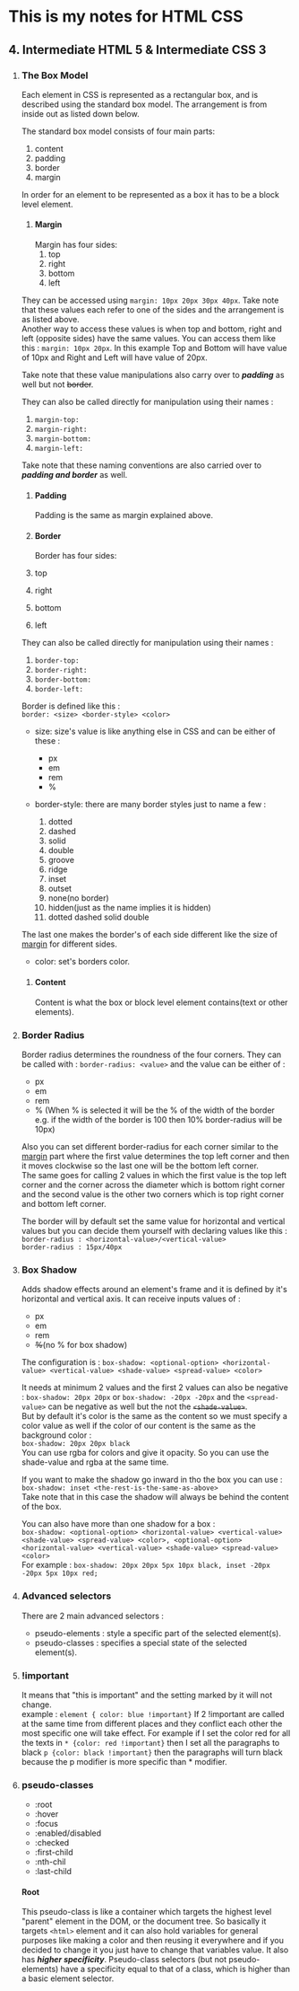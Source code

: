 # This is my notes for HTML CSS

## 4. Intermediate HTML 5 & Intermediate CSS 3

1. ### The Box Model

   Each element in CSS is represented as a rectangular box, and is described using the standard box model. The arrangement is from inside out as listed down below.

   The standard box model consists of four main parts:

   1. content
   1. padding
   1. border
   1. margin

   In order for an element to be represented as a box it has to be a block level element.

   1. <h4 id="margin">Margin</h4>
      Margin has four sides:

      1. top
      1. right
      1. bottom
      1. left

   They can be accessed using `margin: 10px 20px 30px 40px`. Take note that these values each refer to one of the sides and the arrangement is as listed above.</br>
   Another way to access these values is when top and bottom, right and left (opposite sides) have the same values. You can access them like this : `margin: 10px 20px`. In this example Top and Bottom will have value of 10px and Right and Left will have value of 20px.

   Take note that these value manipulations also carry over to _**padding**_ as well but not ~~border~~.

   They can also be called directly for manipulation using their names :

   1. `margin-top:`
   1. `margin-right:`
   1. `margin-bottom:`
   1. `margin-left:`

   Take note that these naming conventions are also carried over to _**padding and border**_ as well.

   1. #### Padding

      Padding is the same as margin explained above.

   1. #### Border
      Border has four sides:
   1. top
   1. right
   1. bottom
   1. left

   They can also be called directly for manipulation using their names :

   1. `border-top:`
   1. `border-right:`
   1. `border-bottom:`
   1. `border-left:`

   Border is defined like this : </br> `border: <size> <border-style> <color>`

   - size: size's value is like anything else in CSS and can be either of these :
     - px
     - em
     - rem
     - %
   - border-style: there are many border styles just to name a few :

     1. dotted
     1. dashed
     1. solid
     1. double
     1. groove
     1. ridge
     1. inset
     1. outset
     1. none(no border)
     1. hidden(just as the name implies it is hidden)
     1. dotted dashed solid double

   The last one makes the border's of each side different like the size of <a href="#margin">margin</a> for different sides.

   - color: set's borders color.

   1. #### Content
      Content is what the box or block level element contains(text or other elements).

2. ### Border Radius

   Border radius determines the roundness of the four corners. They can be called with : `border-radius: <value>` and the value can be either of :

   - px
   - em
   - rem
   - % (When % is selected it will be the % of the width of the border e.g. if the width of the border is 100 then 10% border-radius will be 10px)

   Also you can set different border-radius for each corner similar to the <a href="margin">margin</a> part where the first value determines the top left corner and then it moves clockwise so the last one will be the bottom left corner.</br>
   The same goes for calling 2 values in which the first value is the top left corner and the corner across the diameter which is bottom right corner and the second value is the other two corners which is top right corner and bottom left corner.

   The border will by default set the same value for horizontal and vertical values but you can decide them yourself with declaring values like this : </br>
   `border-radius : <horizontal-value>/<vertical-value>`</br>
   `border-radius : 15px/40px`

3. ### Box Shadow

   Adds shadow effects around an element's frame and it is defined by it's horizontal and vertical axis. It can receive inputs values of :

   - px
   - em
   - rem
   - ~~%~~(no % for box shadow)

   The configuration is : `box-shadow: <optional-option> <horizontal-value> <vertical-value> <shade-value> <spread-value> <color>`

   It needs at minimum 2 values and the first 2 values can also be negative :
   `box-shadow: 20px 20px` or `box-shadow: -20px -20px` and the `<spread-value>` can be negative as well but the not the ~~`<shade-value>`~~.</br>
   But by default it's color is the same as the content so we must specify a color value as well if the color of our content is the same as the background color :</br>
   `box-shadow: 20px 20px black`</br>
   You can use rgba for colors and give it opacity. So you can use the shade-value and rgba at the same time.

   If you want to make the shadow go inward in tho the box you can use :</br> `box-shadow: inset <the-rest-is-the-same-as-above>`</br>
   Take note that in this case the shadow will always be behind the content of the box.

   You can also have more than one shadow for a box : </br>
   `box-shadow: <optional-option> <horizontal-value> <vertical-value> <shade-value> <spread-value> <color>, <optional-option> <horizontal-value> <vertical-value> <shade-value> <spread-value> <color>` </br>
   For example : `box-shadow: 20px 20px 5px 10px black, inset -20px -20px 5px 10px red;`

4. ### Advanced selectors

   There are 2 main advanced selectors : </br>

   - pseudo-elements : style a specific part of the selected element(s).
   - pseudo-classes : specifies a special state of the selected element(s).

5. ### !important

   It means that "this is important" and the setting marked by it will not change.</br>
   example : `element { color: blue !important}`
   If 2 !important are called at the same time from different places and they conflict each other the most specific one will take effect. For example if I set the color red for all the texts in `* {color: red !important}` then I set all the paragraphs to black `p {color: black !important}` then the paragraphs will turn black because the p modifier is more specific than \* modifier.

6. ### pseudo-classes

   - :root
   - :hover
   - :focus
   - :enabled/disabled
   - :checked
   - :first-child
   - :nth-chil
   - :last-child

   #### Root

   This pseudo-class is like a container which targets the highest level "parent" element in the DOM, or the document tree. So basically it targets `<html>` element and it can also hold variables for general purposes like making a color and then reusing it everywhere and if you decided to change it you just have to change that variables value. It also has **_higher specificity_**. Pseudo-class selectors (but not pseudo-elements) have a specificity equal to that of a class, which is higher than a basic element selector.
